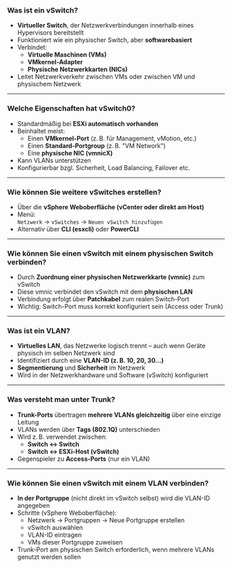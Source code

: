 ### **Was ist ein vSwitch?**

- **Virtueller Switch**, der Netzwerkverbindungen innerhalb eines Hypervisors bereitstellt  
- Funktioniert wie ein physischer Switch, aber **softwarebasiert**  
- Verbindet:
  - **Virtuelle Maschinen (VMs)**
  - **VMkernel-Adapter**
  - **Physische Netzwerkkarten (NICs)**  
- Leitet Netzwerkverkehr zwischen VMs oder zwischen VM und physischem Netzwerk  

---

### **Welche Eigenschaften hat vSwitch0?**

- Standardmäßig bei **ESXi automatisch vorhanden**  
- Beinhaltet meist:
  - Einen **VMkernel-Port** (z. B. für Management, vMotion, etc.)
  - Einen **Standard-Portgroup** (z. B. "VM Network")
  - Eine **physische NIC (vmnicX)**  
- Kann VLANs unterstützen  
- Konfigurierbar bzgl. Sicherheit, Load Balancing, Failover etc.

---

### **Wie können Sie weitere vSwitches erstellen?**

- Über die **vSphere Weboberfläche (vCenter oder direkt am Host)**  
- Menü:  
  `Netzwerk` → `vSwitches` → `Neuen vSwitch hinzufügen`  
- Alternativ über **CLI (esxcli)** oder **PowerCLI**

---

### **Wie können Sie einen vSwitch mit einem physischen Switch verbinden?**

- Durch **Zuordnung einer physischen Netzwerkkarte (vmnic)** zum vSwitch  
- Diese vmnic verbindet den vSwitch mit dem **physischen LAN**  
- Verbindung erfolgt über **Patchkabel** zum realen Switch-Port  
- Wichtig: Switch-Port muss korrekt konfiguriert sein (Access oder Trunk)

---

### **Was ist ein VLAN?**

- **Virtuelles LAN**, das Netzwerke logisch trennt – auch wenn Geräte physisch im selben Netzwerk sind  
- Identifiziert durch eine **VLAN-ID (z. B. 10, 20, 30...)**  
- **Segmentierung** und **Sicherheit** im Netzwerk  
- Wird in der Netzwerkhardware und Software (vSwitch) konfiguriert  

---

### **Was versteht man unter Trunk?**

- **Trunk-Ports** übertragen **mehrere VLANs gleichzeitig** über eine einzige Leitung  
- VLANs werden über **Tags (802.1Q)** unterschieden  
- Wird z. B. verwendet zwischen:
  - **Switch ↔ Switch**
  - **Switch ↔ ESXi-Host (vSwitch)**  
- Gegenspieler zu **Access-Ports** (nur ein VLAN)

---

### **Wie können Sie einen vSwitch mit einem VLAN verbinden?**

- **In der Portgruppe** (nicht direkt im vSwitch selbst) wird die VLAN-ID angegeben  
- Schritte (vSphere Weboberfläche):  
  - Netzwerk → Portgruppen → Neue Portgruppe erstellen  
  - vSwitch auswählen  
  - VLAN-ID eintragen  
  - VMs dieser Portgruppe zuweisen  
- Trunk-Port am physischen Switch erforderlich, wenn mehrere VLANs genutzt werden sollen  